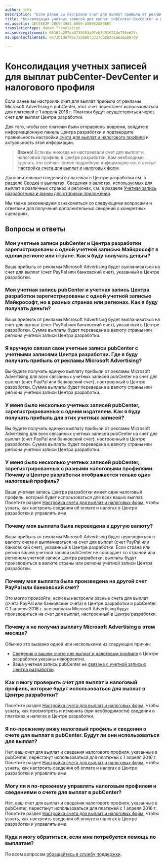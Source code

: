 ```yaml
---
author: jnHs
Description: "Если ранее вы настроили счет для выплат прибыли от рекламы Microsoft Advertising в pubCenter, этот счет перестанет использоваться для платежей с 1 апреля 2016 г. Теперь платежи будут осуществляться через счет для выплат Центра разработки."
title: "Консолидация учетных записей для выплат pubCenter-DevCenter и налогового профиля"
ms.assetid: 1EC55E2F-2BC5-4982-A569-A59082A808EC
translationtype: Human Translation
ms.sourcegitcommit: 6530fa257ea3735453a97eb5d916524e750e62fc
ms.openlocfilehash: 8973b1def46c7ada8b73337cb20d01ae1e5b97d8

---
```


# Консолидация учетных записей для выплат pubCenter-DevCenter и налогового профиля


Если ранее вы настроили счет для выплат прибыли от рекламы Microsoft Advertising в pubCenter, этот счет перестанет использоваться для платежей с 1 апреля 2016 г. Платежи будут осуществляться через счет для выплат Центра разработки.

Для того, чтобы все платежи были отправлены вовремя, войдите в информационную панель Центра разработки и подтвердите правильность настройки [счета для выплат и налогового профиля](setting-up-your-payout-account-and-tax-forms.md) и актуальность этой информации.

> **Важно!** Если вы никогда не настраивали счет для выплат и налоговый профиль в Центре разработки, вам необходимо сделать это сейчас. Более подробную информацию см. в статье [Настройка счета для выплат и налоговых форм](setting-up-your-payout-account-and-tax-forms.md).

Дополнительные сведения о платежах в Центре разработки см. в разделе [Сводка о выплатах](payout-summary.md). Сведения о валютах, используемых для выплат в различных странах и регионах, см. в разделе [Учетная запись разработчика и рынки для отправки приложений](account-types-locations-and-fees.md#account_markets).

Мы также рекомендуем ознакомиться со следующими вопросами и ответами для получения дополнительных сведений о конкретных сценариях.

## Вопросы и ответы

### Мои учетные записи pubCenter и Центра разработки зарегистрированы с одной учетной записью Майкрософт в одном регионе или стране. Как я буду получать деньги?

Ваша прибыль от рекламы Microsoft Advertising будет выплачиваться на счет для выплат (счет PayPal или банковский счет), указанный в Центре разработки.

### Моя учетная запись pubCenter и учетная запись Центра разработки зарегистрированы с одной учетной записью Майкрософт, но в разных странах или регионах. Как я буду получать деньги?

Ваша прибыль от рекламы Microsoft Advertising будет выплачиваться на счет для выплат (счет PayPal или банковский счет), указанный в Центре разработки. Сумма выплаты будет переведена в валюту страны или региона учетной записи Центра разработки.

### Я вручную связал свои учетные записи pubCenter с учетными записями Центра разработки. Где я буду получать прибыль от рекламы Microsoft Advertising?

Вы будете получать единую выплату прибыли от рекламы Microsoft Advertising для всех связанных учетных записей pubCenter на счет для выплат (счет PayPal или банковский счет), настроенный в Центре разработки. Сумма выплаты будет переведена в валюту страны или региона учетной записи Центра разработки.

### У меня было несколько учетных записей pubCenter, зарегистрированных с одним издателем. Как я буду получать прибыль для этих учетных записей?

Вы будете получать единую выплату прибыли от рекламы Microsoft Advertising для всех связанных учетных записей pubCenter на счет для выплат (счет PayPal или банковский счет), настроенный в Центре разработки. Сумма выплаты будет переведена в валюту страны или региона учетной записи Центра разработки.

### У меня было несколько учетных записей pubCenter, зарегистрированных с разными налоговыми профилями. Почему в Центре разработки отображается только один налоговый профиль?

Ваша учетная запись Центра разработки имеет один налоговый профиль, который будет использоваться для всех ваших выплат. Посетите раздел [Настройка счета для выплат и налоговых форм](setting-up-your-payout-account-and-tax-forms.md), чтобы узнать, как настроить сведения об оплате и налогах в Центре разработки и управлять ими.

### Почему моя выплата была переведена в другую валюту?

Ваша прибыль от рекламы Microsoft Advertising будет переводиться в валюту счета и выплачиваться на счет для выплат (счет PayPal или банковский счет), указанный в Центре разработки. Если страна или регион вашей учетной записи pubCenter не совпадает со страной или регионом учетной записи Центра разработки, выплаты будут производиться в валюте страны или региона учетной записи Центра разработки.

### Почему моя выплата была произведена на другой счет PayPal или банковский счет?

Это могло произойти, если вы настроили разные счета для выплат (счета PayPal или банковские счета) в Центре разработки и pubCenter. С 1 апреля 2016 г. все выплаты Microsoft Advertising будут производиться на счет для выплат, настроенный в Центре разработки.

### Почему я не получил выплату Microsoft Advertising в этом месяце?

Обычно это вызвано одной или несколькими из следующих причин:

-   [Сведения о вашем счете для выплат и налоговом профиле](setting-up-your-payout-account-and-tax-forms.md) в Центре разработки указаны некорректно.
-   Ваша учетная запись pubCenter не [связана с учетной записью Центра разработки](pubcenter-dev-center-integration.md).

### Как я могу проверить счет для выплат и налоговый профиль, которые будут использоваться для выплат в Центре разработки?

Посетите раздел [Настройка счета для выплат и налоговых форм](setting-up-your-payout-account-and-tax-forms.md), чтобы узнать, как просмотреть и изменить (при необходимости) сведения о платежах и налогах в Центре разработки.

### Я по-прежнему вижу налоговый профиль и сведения о счете для выплат в pubCenter. Будут ли они использоваться для выплат?

Нет, ваш счет для выплат и сведения налогового профиля, указанные в pubCenter, перестанут использоваться для платежей с 1 апреля 2016 г. Посетите раздел [Настройка счета для выплат и налоговых форм](setting-up-your-payout-account-and-tax-forms.md), чтобы узнать, как настроить сведения об оплате и налогах в Центре разработки и управлять ими.

### Могу ли я по-прежнему управлять налоговым профилем и сведениями о счете для выплат в pubCenter?

Нет, ваш счет для выплат и сведения налогового профиля, указанные в pubCenter, перестанут использоваться для платежей с 1 апреля 2016 г. Посетите раздел [Настройка счета для выплат и налоговых форм](setting-up-your-payout-account-and-tax-forms.md), чтобы узнать, как настроить сведения об оплате и налогах в Центре разработки и управлять ими.

### Куда я могу обратиться, если мне потребуется помощь по выплатам?

По всем вопросам [обращайтесь в службу поддержки](http://go.microsoft.com/fwlink/p/?LinkId=733342).

 

 







<!--HONumber=Jun16_HO4-->


